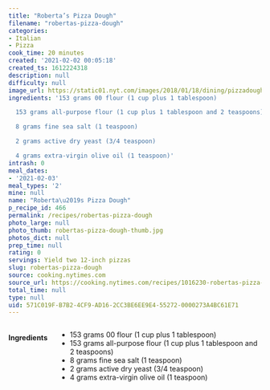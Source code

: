 ```yaml
---
title: "Roberta’s Pizza Dough"
filename: "robertas-pizza-dough"
categories:
- Italian
- Pizza
cook_time: 20 minutes
created: '2021-02-02 00:05:18'
created_ts: 1612224318
description: null
difficulty: null
image_url: https://static01.nyt.com/images/2018/01/18/dining/pizzadough-2/pizzadough-2-videoHpMedium.jpg
ingredients: '153 grams 00 flour (1 cup plus 1 tablespoon)

  153 grams all-purpose flour (1 cup plus 1 tablespoon and 2 teaspoons)

  8 grams fine sea salt (1 teaspoon)

  2 grams active dry yeast (3/4 teaspoon)

  4 grams extra-virgin olive oil (1 teaspoon)'
intrash: 0
meal_dates:
- '2021-02-03'
meal_types: '2'
mine: null
name: "Roberta\u2019s Pizza Dough"
p_recipe_id: 466
permalink: /recipes/robertas-pizza-dough
photo_large: null
photo_thumb: robertas-pizza-dough-thumb.jpg
photos_dict: null
prep_time: null
rating: 0
servings: Yield two 12-inch pizzas
slug: robertas-pizza-dough
source: cooking.nytimes.com
source_url: https://cooking.nytimes.com/recipes/1016230-robertas-pizza-dough?smid=ck-recipe-iOS-share
total_time: null
type: null
uid: 571C019F-B7B2-4CF9-AD16-2CC3BE6EE9E4-55272-0000273A4BC61E71
---
```

<div class="large-8 medium-7 columns" id="writeup">	</div><!-- #writeup -->
</div><!-- #row-one -->
<div class="row" id="row-two">	<div class="medium-4 small-5 columns" id="ingredients"><h4>Ingredients</h4><div class="box box-ingredients content"><ul>
<li>153 grams 00 flour (1 cup plus 1 tablespoon)</li>
<li>153 grams all-purpose flour (1 cup plus 1 tablespoon and 2 teaspoons)</li>
<li>8 grams fine sea salt (1 teaspoon)</li>
<li>2 grams active dry yeast (3/4 teaspoon)</li>
<li>4 grams extra-virgin olive oil (1 teaspoon)</li>
</ul>
</div>	</div>	<div class="medium-6 small-7 columns" id="directions">	</div>